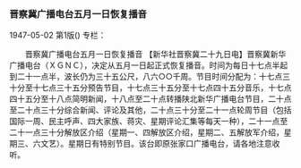 ### 晋察冀广播电台五月一日恢复播音

1947-05-02
第1版()
专栏：

　　晋察冀广播电台五月一日恢复播音
    【新华社晋察冀二十九日电】晋察冀新华广播电台（ＸＧＮＣ），决定从五月一日起正式恢复播音。时间为每日十七点半起到二十一点半，波长仍为三十五公尺，八六○○千周。节目时间分配为：十七点三十分至十七点三十五分预告节目，十七点三十五分至十七点四十五分音乐，十七点四十五分至十八点简明新闻，十八点至二十点转播陕北新华广播电台节目，二十点至二十点三十分综合新闻、评论及其他，二十点三十分至二十一点轮周节目（包括国际一周、民主呼声、四大家族、蒋灾、星期评论汇集等每天一种），二十一点至二十一点三十分解放区介绍（星期一、四解放区介绍，星期二、五解放军介绍，星期三、六文艺）。星期日有特别节目。该台即原张家口广播电台，请各地注意收听。
